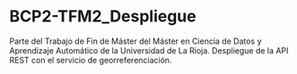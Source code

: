 # BCP2-TFM2_Despliegue
Parte del Trabajo de Fin de Máster del Máster en Ciencia de Datos y Aprendizaje Automático de la Universidad de La Rioja. Despliegue de la API REST con el servicio de georreferenciación.
